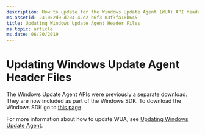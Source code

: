 ```yaml
---
description: How to update for the Windows Update Agent (WUA) API header files.
ms.assetid: 241052d0-d704-42e2-b6f3-03f3fa16b645
title: Updating Windows Update Agent Header Files
ms.topic: article
ms.date: 06/20/2019
---
```


# Updating Windows Update Agent Header Files

The Windows Update Agent APIs were previously a separate download. They are now included as part of the Windows SDK. To download the Windows SDK go to [this page](https://developer.microsoft.com/windows/downloads/windows-sdk/).

For more information about how to update WUA, see [Updating Windows Update Agent](updating-the-windows-update-agent.md).

